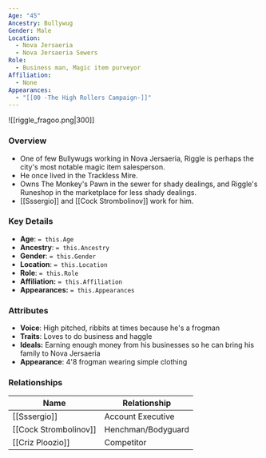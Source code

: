 ```yaml
---
Age: "45"
Ancestry: Bullywug
Gender: Male
Location:
  - Nova Jersaeria
  - Nova Jersaeria Sewers
Role:
  - Business man, Magic item purveyor
Affiliation:
  - None
Appearances:
  - "[[00 -The High Rollers Campaign-]]"
---
```


![[riggle_fragoo.png|300]]

### Overview
- One of few Bullywugs working in Nova Jersaeria, Riggle is perhaps the city's most notable magic item salesperson.
- He once lived in the Trackless Mire.
- Owns The Monkey's Pawn in the sewer for shady dealings, and Riggle's Runeshop in the marketplace for less shady dealings.
- [[Sssergio]] and [[Cock Strombolinov]] work for him.

### Key Details
- **Age**: `= this.Age`
- **Ancestry**: `= this.Ancestry`
- **Gender**: `= this.Gender`
- **Location**: `= this.Location`
- **Role**: `= this.Role`
- **Affiliation:** `= this.Affiliation`
- **Appearances:** `= this.Appearances`

### Attributes
- **Voice**: High pitched, ribbits at times because he's a frogman
- **Traits**: Loves to do business and haggle
- **Ideals:** Earning enough money from his businesses so he can bring his family to Nova Jersaeria
- **Appearance**: 4'8 frogman wearing simple clothing

### Relationships

| Name                  | Relationship       |
| --------------------- | ------------------ |
| [[Sssergio]]          | Account Executive  |
| [[Cock Strombolinov]] | Henchman/Bodyguard |
| [[Criz Ploozio]]      | Competitor         |
